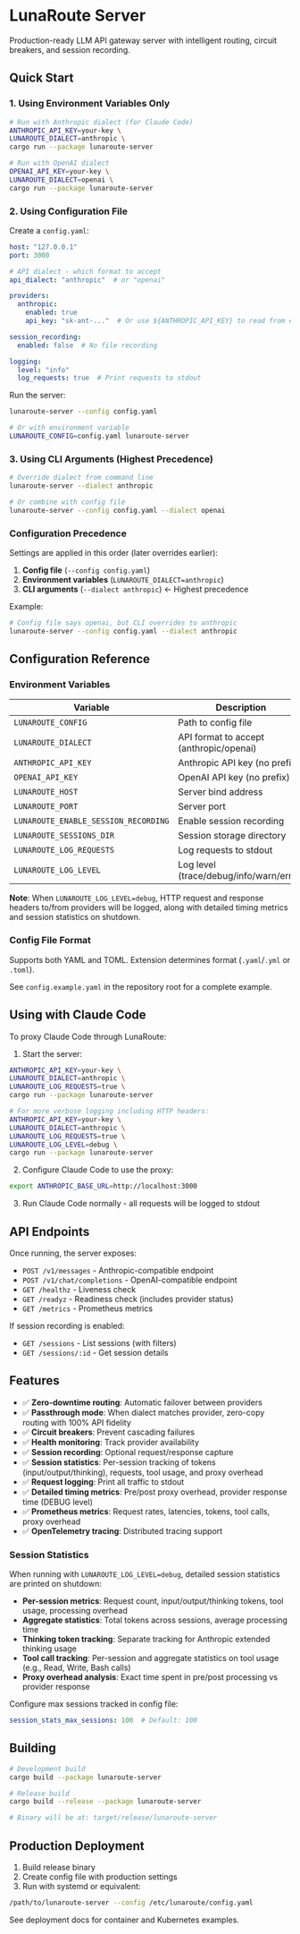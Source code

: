 # LunaRoute Server

Production-ready LLM API gateway server with intelligent routing, circuit breakers, and session recording.

## Quick Start

### 1. Using Environment Variables Only

```bash
# Run with Anthropic dialect (for Claude Code)
ANTHROPIC_API_KEY=your-key \
LUNAROUTE_DIALECT=anthropic \
cargo run --package lunaroute-server

# Run with OpenAI dialect
OPENAI_API_KEY=your-key \
LUNAROUTE_DIALECT=openai \
cargo run --package lunaroute-server
```

### 2. Using Configuration File

Create a `config.yaml`:

```yaml
host: "127.0.0.1"
port: 3000

# API dialect - which format to accept
api_dialect: "anthropic"  # or "openai"

providers:
  anthropic:
    enabled: true
    api_key: "sk-ant-..."  # Or use ${ANTHROPIC_API_KEY} to read from env

session_recording:
  enabled: false  # No file recording

logging:
  level: "info"
  log_requests: true  # Print requests to stdout
```

Run the server:

```bash
lunaroute-server --config config.yaml

# Or with environment variable
LUNAROUTE_CONFIG=config.yaml lunaroute-server
```

### 3. Using CLI Arguments (Highest Precedence)

```bash
# Override dialect from command line
lunaroute-server --dialect anthropic

# Or combine with config file
lunaroute-server --config config.yaml --dialect openai
```

### Configuration Precedence

Settings are applied in this order (later overrides earlier):

1. **Config file** (`--config config.yaml`)
2. **Environment variables** (`LUNAROUTE_DIALECT=anthropic`)
3. **CLI arguments** (`--dialect anthropic`) ← Highest precedence

Example:
```bash
# Config file says openai, but CLI overrides to anthropic
lunaroute-server --config config.yaml --dialect anthropic
```

## Configuration Reference

### Environment Variables

| Variable | Description | Default |
|----------|-------------|---------|
| `LUNAROUTE_CONFIG` | Path to config file | none |
| `LUNAROUTE_DIALECT` | API format to accept (anthropic/openai) | anthropic |
| `ANTHROPIC_API_KEY` | Anthropic API key (no prefix) | none |
| `OPENAI_API_KEY` | OpenAI API key (no prefix) | none |
| `LUNAROUTE_HOST` | Server bind address | 127.0.0.1 |
| `LUNAROUTE_PORT` | Server port | 3000 |
| `LUNAROUTE_ENABLE_SESSION_RECORDING` | Enable session recording | false |
| `LUNAROUTE_SESSIONS_DIR` | Session storage directory | ~/.lunaroute/sessions |
| `LUNAROUTE_LOG_REQUESTS` | Log requests to stdout | false |
| `LUNAROUTE_LOG_LEVEL` | Log level (trace/debug/info/warn/error) | info |

**Note**: When `LUNAROUTE_LOG_LEVEL=debug`, HTTP request and response headers to/from providers will be logged, along with detailed timing metrics and session statistics on shutdown.

### Config File Format

Supports both YAML and TOML. Extension determines format (`.yaml`/`.yml` or `.toml`).

See `config.example.yaml` in the repository root for a complete example.

## Using with Claude Code

To proxy Claude Code through LunaRoute:

1. Start the server:

```bash
ANTHROPIC_API_KEY=your-key \
LUNAROUTE_DIALECT=anthropic \
LUNAROUTE_LOG_REQUESTS=true \
cargo run --package lunaroute-server

# For more verbose logging including HTTP headers:
ANTHROPIC_API_KEY=your-key \
LUNAROUTE_DIALECT=anthropic \
LUNAROUTE_LOG_REQUESTS=true \
LUNAROUTE_LOG_LEVEL=debug \
cargo run --package lunaroute-server
```

2. Configure Claude Code to use the proxy:

```bash
export ANTHROPIC_BASE_URL=http://localhost:3000
```

3. Run Claude Code normally - all requests will be logged to stdout

## API Endpoints

Once running, the server exposes:

- `POST /v1/messages` - Anthropic-compatible endpoint
- `POST /v1/chat/completions` - OpenAI-compatible endpoint
- `GET /healthz` - Liveness check
- `GET /readyz` - Readiness check (includes provider status)
- `GET /metrics` - Prometheus metrics

If session recording is enabled:
- `GET /sessions` - List sessions (with filters)
- `GET /sessions/:id` - Get session details

## Features

- ✅ **Zero-downtime routing**: Automatic failover between providers
- ✅ **Passthrough mode**: When dialect matches provider, zero-copy routing with 100% API fidelity
- ✅ **Circuit breakers**: Prevent cascading failures
- ✅ **Health monitoring**: Track provider availability
- ✅ **Session recording**: Optional request/response capture
- ✅ **Session statistics**: Per-session tracking of tokens (input/output/thinking), requests, tool usage, and proxy overhead
- ✅ **Request logging**: Print all traffic to stdout
- ✅ **Detailed timing metrics**: Pre/post proxy overhead, provider response time (DEBUG level)
- ✅ **Prometheus metrics**: Request rates, latencies, tokens, tool calls, proxy overhead
- ✅ **OpenTelemetry tracing**: Distributed tracing support

### Session Statistics

When running with `LUNAROUTE_LOG_LEVEL=debug`, detailed session statistics are printed on shutdown:

- **Per-session metrics**: Request count, input/output/thinking tokens, tool usage, processing overhead
- **Aggregate statistics**: Total tokens across sessions, average processing time
- **Thinking token tracking**: Separate tracking for Anthropic extended thinking usage
- **Tool call tracking**: Per-session and aggregate statistics on tool usage (e.g., Read, Write, Bash calls)
- **Proxy overhead analysis**: Exact time spent in pre/post processing vs provider response

Configure max sessions tracked in config file:
```yaml
session_stats_max_sessions: 100  # Default: 100
```

## Building

```bash
# Development build
cargo build --package lunaroute-server

# Release build
cargo build --release --package lunaroute-server

# Binary will be at: target/release/lunaroute-server
```

## Production Deployment

1. Build release binary
2. Create config file with production settings
3. Run with systemd or equivalent:

```bash
/path/to/lunaroute-server --config /etc/lunaroute/config.yaml
```

See deployment docs for container and Kubernetes examples.
